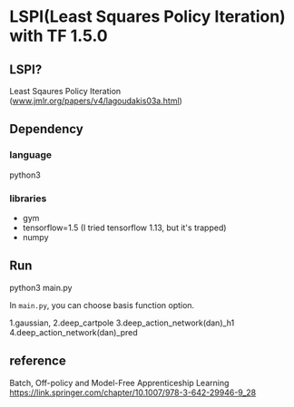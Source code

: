 # LSPI(Least Squares Policy Iteration) with TF 1.5.0

## LSPI?
Least Sqaures Policy Iteration
(www.jmlr.org/papers/v4/lagoudakis03a.html)

## Dependency

### language
python3

### libraries
- gym
- tensorflow=1.5 (I tried tensorflow 1.13, but it's trapped)
- numpy

## Run

python3 main.py

In `main.py`, you can choose basis function option.

1.gaussian,
2.deep_cartpole
3.deep_action_network(dan)_h1
4.deep_action_network(dan)_pred

## reference
Batch, Off-policy and Model-Free Apprenticeship Learning
https://link.springer.com/chapter/10.1007/978-3-642-29946-9_28
